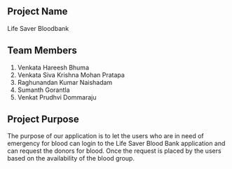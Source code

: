 ## Project Name
Life Saver Bloodbank


## Team Members
1. Venkata Hareesh Bhuma
2. Venkata Siva Krishna Mohan Pratapa
3. Raghunandan Kumar Naishadam
4. Sumanth Gorantla
5. Venkat Prudhvi Dommaraju


## Project Purpose
The purpose of our application is to let the users who are in need of emergency for blood can login to the Life Saver Blood Bank application and can request the donors for blood. Once the request is placed by the users based on the availability of the blood group.

